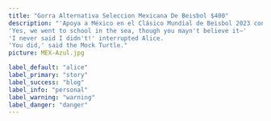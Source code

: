 ```yaml
---
title: "Gorra Alternativa Seleccion Mexicana De Beisbol $400"
description: "'Apoya a México en el Clásico Mundial de Beisbol 2023 con esta esta gorra New Era 59Fifty de México de la colección MLB World Baseball Classic 2023 la cual presenta la M de México bordada en los paneles frontales y la bandera de México bordada en el lado derecho.'Drive on, old fellow! Don't be all day about it!' and he went on in these words:
'Yes, we went to school in the sea, though you mayn't believe it—'
'I never said I didn't!' interrupted Alice.
'You did,' said the Mock Turtle."
picture: MEX-Azul.jpg

label_default: "alice" 
label_primary: "story"
label_success: "blog"
label_info: "personal"
label_warning: "warning"
label_danger: "danger"
---
```

